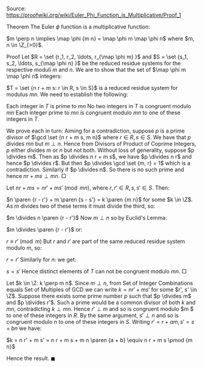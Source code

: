 # 

Source: https://proofwiki.org/wiki/Euler_Phi_Function_is_Multiplicative/Proof_1

Theorem
The Euler $\phi$ function is a multiplicative function:

$m \perp n \implies \map \phi {m n} = \map \phi m \map \phi n$
where $m, n \in \Z_{>0}$.


Proof
Let $R = \set {r_1, r_2, \ldots, r_{\map \phi m} }$ and $S = \set {s_1, s_2, \ldots, s_{\map \phi n} }$ be the reduced residue systems for the respective moduli $m$ and $n$.
We are to show that the set of $\map \phi m \map \phi n$ integers:

$T = \set {n r + m s: r \in R, s \in S}$
is a reduced residue system for modulus $m n$.
We need to establish the following:

Each integer in $T$ is prime to $m n$
No two integers in $T$ is congruent modulo $m n$
Each integer prime to $m n$ is congruent modulo $m n$ to one of these integers in $T$.

We prove each in turn:
Aiming for a contradiction, suppose $p$ is a prime divisor of $\gcd \set {n r + m s, m n}$ where $r \in R, s \in S$.
We have that $p$ divides $m n$ but $m \perp n$.
Hence from Divisors of Product of Coprime Integers, $p$ either divides $m$ or $n$ but not both.
Without loss of generality, suppose $p \divides m$.
Then as $p \divides n r + m s$, we have $p \divides n r$ and hence $p \divides r$.
But then $p \divides \gcd \set {m, r} = 1$ which is a contradiction.
Similarly if $p \divides n$.
So there is no such prime and hence $n r + m s \perp m n$.
$\Box$

Let $n r + m s = n r' + m s' \pmod {m n}$, where $r, r' \in R, s, s' \in S$.
Then:

$n \paren {r - r'} + m \paren {s - s'} = k \paren {m n}$ for some $k \in \Z$.
As $m$ divides two of these terms it must divide the third, so:

$m \divides n \paren {r - r'}$
Now $m \perp n$ so by Euclid's Lemma:

$m \divides \paren {r - r'}$
or:

$r \equiv r' \pmod m$
But $r$ and $r'$ are part of the same reduced residue system modulo $m$, so:

$r = r'$
Similarly for $n$: we get:

$s = s'$
Hence distinct elements of $T$ can not be congruent modulo $m n$.
$\Box$

Let $k \in \Z: k \perp m n$.
Since $m \perp n$, from Set of Integer Combinations equals Set of Multiples of GCD we can write $k = n r' + m s'$ for some $r', s' \in \Z$.
Suppose there exists some prime number $p$ such that $p \divides m$ and $p \divides r'$.
Such a prime would be a common divisor of both $k$ and $m n$, contradicting $k \perp m n$.
Hence $r' \perp m$ and so is congruent modulo $m $ to one of these integers in $R$.
By the same argument, $s' \perp n$ and so is congruent modulo $n$ to one of these integers in $S$.
Writing $r' = r + a m, \, s' = s + b n$ we have:

$k = n r' + m s' = n r + m s + m n \paren {a + b} \equiv n r + m s \pmod {m n}$

Hence the result.
$\blacksquare$





